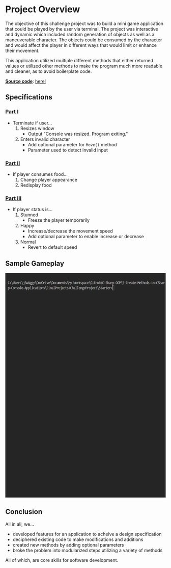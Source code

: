 # Project Overview

The objective of this challenge project was to build a mini game application that could be played by the user via terminal. The project was interactive and dynamic which included random generation of objects as well as a maneuverable character. The objects could be consumed by the character and would affect the player in different ways that would limit or enhance their movement.

This application utilized multiple different methods that either returned values or utilized other methods to make the program much more readable and cleaner, as to avoid boilerplate code.

<ins>**Source code**</ins>: [here!](FinalProjects/ChallengeProject/Starter/Program.cs)

## Specifications

### <ins>Part I</ins>

- Terminate if user...
    1. Resizes window
        - Output "Console was resized. Program exiting."
    2. Enters invalid character
        - Add optional parameter for `Move()` method
        - Parameter used to detect invalid input

### <ins>Part II</ins>

- If player consumes food...
    1. Change player appearance
    2. Redisplay food

### <ins>Part III</ins>

- If player status is...
    1. Stunned
        - Freeze the player temporarily
    2. Happy
        - Increase/decrease the movement speed
        - Add optional parameter to enable increase or decrease
    3. Normal
        - Revert to default speed

## Sample Gameplay

<img src = "../other/5.5-challenge-project.gif" width = "600" height = "705" >

## Conclusion

All in all, we...
- developed features for an application to acheive a design specification
- deciphered existing code to make modifications and additions
- created new methods by adding optional parameters
- broke the problem into modularized steps utilizing a variety of methods

All of which, are core skills for software development.